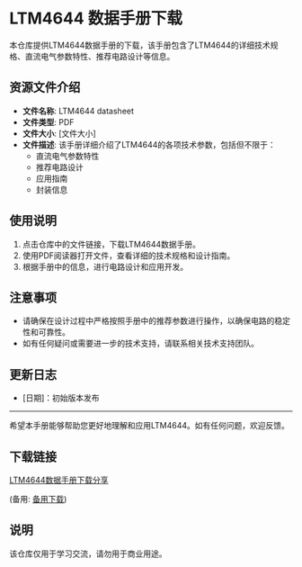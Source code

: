 # LTM4644 数据手册下载

本仓库提供LTM4644数据手册的下载，该手册包含了LTM4644的详细技术规格、直流电气参数特性、推荐电路设计等信息。

## 资源文件介绍

- **文件名称**: LTM4644 datasheet
- **文件类型**: PDF
- **文件大小**: [文件大小]
- **文件描述**: 该手册详细介绍了LTM4644的各项技术参数，包括但不限于：
  - 直流电气参数特性
  - 推荐电路设计
  - 应用指南
  - 封装信息

## 使用说明

1. 点击仓库中的文件链接，下载LTM4644数据手册。
2. 使用PDF阅读器打开文件，查看详细的技术规格和设计指南。
3. 根据手册中的信息，进行电路设计和应用开发。

## 注意事项

- 请确保在设计过程中严格按照手册中的推荐参数进行操作，以确保电路的稳定性和可靠性。
- 如有任何疑问或需要进一步的技术支持，请联系相关技术支持团队。

## 更新日志

- [日期]：初始版本发布

---

希望本手册能够帮助您更好地理解和应用LTM4644。如有任何问题，欢迎反馈。

## 下载链接
[LTM4644数据手册下载分享](https://pan.quark.cn/s/466f7bb3f39f) 

(备用: [备用下载](https://pan.baidu.com/s/1UV1MBgndFptIu6x0DmeHMg?pwd=1234))

## 说明

该仓库仅用于学习交流，请勿用于商业用途。
